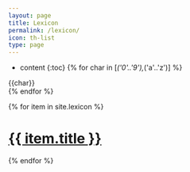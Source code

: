 ```yaml
---
layout: page
title: Lexicon
permalink: /lexicon/
icon: th-list
type: page
---
```


* content
{:toc}
{% for char in [*('0'..'9'),*('a'..'z')] %}
<div class="letter">
{{char}}
</div>
{% endfor %}

{% for item in site.lexicon %}
  <div class="lexicon">
    <h1><a href="{{ item.url }}">{{ item.title }}</a></h1>
  </div>
{% endfor %}
